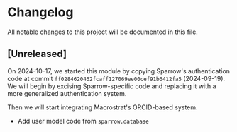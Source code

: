 # Changelog

All notable changes to this project will be documented in this file.

## [Unreleased]

On 2024-10-17, we started this module by copying Sparrow's authentication code
at commit `ff0284620462fcaff127069ee00cef91b6412fa5` (2024-09-19). We will
begin by excising Sparrow-specific code and replacing it with a more
generalized authentication system.

Then we will start integrating Macrostrat's ORCID-based system.

- Add user model code from `sparrow.database`
